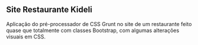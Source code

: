 ## Site Restaurante Kideli

Aplicação do pré-processador de CSS Grunt no site de um restaurante feito quase que totalmente com classes Bootstrap, 
com algumas alterações visuais em CSS.

